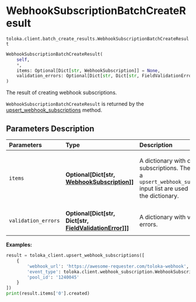 # WebhookSubscriptionBatchCreateResult
`toloka.client.batch_create_results.WebhookSubscriptionBatchCreateResult`

```python
WebhookSubscriptionBatchCreateResult(
    self,
    *,
    items: Optional[Dict[str, WebhookSubscription]] = None,
    validation_errors: Optional[Dict[str, Dict[str, FieldValidationError]]] = None
)
```

The result of creating webhook subscriptions.


`WebhookSubscriptionBatchCreateResult` is returned by the [upsert_webhook_subscriptions](toloka.client.TolokaClient.upsert_webhook_subscriptions.md) method.

## Parameters Description

| Parameters | Type | Description |
| :----------| :----| :-----------|
`items`|**Optional\[Dict\[str, [WebhookSubscription](toloka.client.webhook_subscription.WebhookSubscription.md)\]\]**|<p>A dictionary with created subscriptions. The indexes of a `upsert_webhook_subscriptions` input list are used as keys in the dictionary.</p>
`validation_errors`|**Optional\[Dict\[str, Dict\[str, [FieldValidationError](toloka.client.batch_create_results.FieldValidationError.md)\]\]\]**|<p>A dictionary with validation errors.</p>

**Examples:**


```python
result = toloka_client.upsert_webhook_subscriptions([
    {
        'webhook_url': 'https://awesome-requester.com/toloka-webhook',
        'event_type': toloka.client.webhook_subscription.WebhookSubscription.EventType.ASSIGNMENT_CREATED,
        'pool_id': '1240045'
    }
])
print(result.items['0'].created)
```
